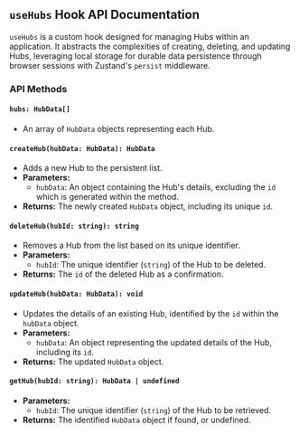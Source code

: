 ## `useHubs` Hook API Documentation

`useHubs` is a custom hook designed for managing Hubs within an application. It abstracts the complexities of creating, deleting, and updating Hubs, leveraging local storage for durable data persistence through browser sessions with Zustand's `persist` middleware.

### API Methods

#### `hubs: HubData[]`

-   An array of `HubData` objects representing each Hub.

#### `createHub(hubData: HubData): HubData`

-   Adds a new Hub to the persistent list.
-   **Parameters:**
    -   `hubData`: An object containing the Hub's details, excluding the `id` which is generated within the method.
-   **Returns:** The newly created `HubData` object, including its unique `id`.

#### `deleteHub(hubId: string): string`

-   Removes a Hub from the list based on its unique identifier.
-   **Parameters:**
    -   `hubId`: The unique identifier (`string`) of the Hub to be deleted.
-   **Returns:** The `id` of the deleted Hub as a confirmation.

#### `updateHub(hubData: HubData): void`

-   Updates the details of an existing Hub, identified by the `id` within the `hubData` object.
-   **Parameters:**
    -   `hubData`: An object representing the updated details of the Hub, including its `id`.
-   **Returns:** The updated `HubData` object.

#### `getHub(hubId: string): HubData | undefined`

-   **Parameters:**
    -   `hubId`: The unique identifier (`string`) of the Hub to be retrieved.
-   **Returns:** The identified `HubData` object if found, or undefined.
